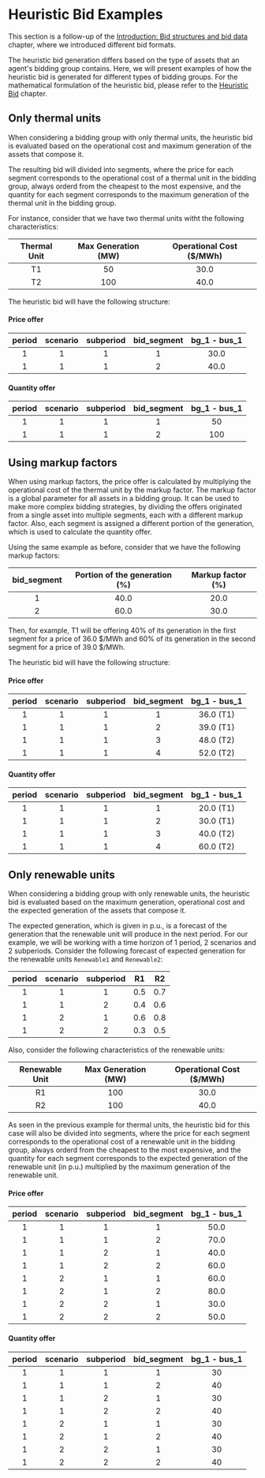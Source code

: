 # Heuristic Bid Examples

This section is a follow-up of the [Introduction: Bid structures and bid data](bidding_formats.md) chapter, where we introduced different bid formats.

The heuristic bid generation differs based on the type of assets that an agent's bidding group contains.
Here, we will present examples of how the heuristic bid is generated for different types of bidding groups.
For the mathematical formulation of the heuristic bid, please refer to the [Heuristic Bid](heuristic_bids.md) chapter.

## Only thermal units

When considering a bidding group with only thermal units, the heuristic bid is evaluated based on the operational cost and maximum generation of the assets that compose it.

The resulting bid will divided into segments, where the price for each segment corresponds to the operational cost of a thermal unit in the bidding group, always orderd from the cheapest to the most expensive, and the quantity for each segment corresponds to the maximum generation of the thermal unit in the bidding group.

For instance, consider that we have two thermal units witht the following characteristics:

| Thermal Unit | Max Generation (MW) | Operational Cost ($/MWh) |
|:------------:|:-------------------:|:------------------------:|
|     T1       |         50          |           30.0           |
|     T2       |         100         |           40.0           |

The heuristic bid will have the following structure:

#### Price offer

| period | scenario | subperiod | bid_segment | bg_1 - bus_1 |
|:------:|:--------:|:---------:|:-----------:|:------------:|
|   1    |    1     |     1     |      1      |    30.0     |
|   1    |    1     |     1     |      2      |    40.0     |


#### Quantity offer

| period | scenario | subperiod | bid_segment | bg_1 - bus_1 |
|:------:|:--------:|:---------:|:-----------:|:------------:|
|   1    |    1     |     1     |      1      |     50      |
|   1    |    1     |     1     |      2      |     100      |


## Using markup factors

When using markup factors, the price offer is calculated by multiplying the operational cost of the thermal unit by the markup factor. 
The markup factor is a global parameter for all assets in a bidding group.
It can be used to make more complex bidding strategies, by dividing the offers originated from a single asset into multiple segments, each with a different markup factor.
Also, each segment is assigned a different portion of the generation, which is used to calculate the quantity offer.

Using the same example as before, consider that we have the following markup factors:

| bid_segment | Portion of the generation (%) | Markup factor (%) |
|:-----------:|:-----------------:| :-----------------:|
|      1      |        40.0       |    20.0          |
|      2      |        60.0       |   30.0          |


Then, for example, T1 will be offering 40% of its generation in the first segment for a price of 36.0 \$/MWh and 60\% of its generation in the second segment for a price of 39.0 \$/MWh.


The heuristic bid will have the following structure:


#### Price offer

| period | scenario | subperiod | bid_segment | bg_1 - bus_1 |
|:------:|:--------:|:---------:|:-----------:|:------------:|
|   1    |    1     |     1     |      1      |    36.0 (T1) |
|   1    |    1     |     1     |      2      |    39.0 (T1) |
|   1    |    1     |     1     |      3      |    48.0 (T2) |
|   1    |    1     |     1     |      4      |    52.0 (T2) |


#### Quantity offer

| period | scenario | subperiod | bid_segment | bg_1 - bus_1 |
|:------:|:--------:|:---------:|:-----------:|:------------:|
|   1    |    1     |     1     |      1      |    20.0 (T1) |
|   1    |    1     |     1     |      2      |    30.0 (T1) |
|   1    |    1     |     1     |      3      |    40.0 (T2) |
|   1    |    1     |     1     |      4      |    60.0 (T2) |




## Only renewable units

When considering a bidding group with only renewable units, the heuristic bid is evaluated based on the maximum generation, operational cost and the expected generation of the assets that compose it.

The expected generation, which is given in p.u., is a forecast of the generation that the renewable unit will produce in the next period.
For our example, we will be working with a time horizon of 1 period, 2 scenarios and 2 subperiods.
Consider the following forecast of expected generation for the renewable units `Renewable1` and `Renewable2`:


| period | scenario | subperiod |  R1  | R2   |
|:------:|:--------:|:---------:|:------------:|:------------:|
|   1    |    1     |     1     |     0.5      |     0.7      |
|   1    |    1     |     2     |     0.4      |     0.6      |
|   1    |    2     |     1     |     0.6      |     0.8      |
|   1    |    2     |     2     |     0.3      |     0.5      |

Also, consider the following characteristics of the renewable units:

| Renewable Unit | Max Generation (MW) | Operational Cost ($/MWh) |
|:-------------:|:-------------------:|:------------------------:|
|     R1        |         100          |           30.0           |
|     R2        |         100          |           40.0           |


As seen in the previous example for thermal units, the heuristic bid for this case will also be divided into segments, where the price for each segment corresponds to the operational cost of a renewable unit in the bidding group, always orderd from the cheapest to the most expensive, and the quantity for each segment corresponds to the expected generation of the renewable unit (in p.u.) multiplied by the maximum generation of the renewable unit.


#### Price offer

| period | scenario | subperiod | bid_segment | bg_1 - bus_1 |
|:------:|:--------:|:---------:|:-----------:|:------------:|
|   1    |    1     |     1     |      1      |    50.0     |
|   1    |    1     |     1     |      2      |    70.0     |
|   1    |    1     |     2     |      1      |    40.0     |
|   1    |    1     |     2     |      2      |    60.0     |
|   1    |    2     |     1     |      1      |    60.0     |
|   1    |    2     |     1     |      2      |    80.0     |
|   1    |    2     |     2     |      1      |    30.0     |
|   1    |    2     |     2     |      2      |    50.0     |



#### Quantity offer

| period | scenario | subperiod | bid_segment | bg_1 - bus_1 |
|:------:|:--------:|:---------:|:-----------:|:------------:|
|   1    |    1     |     1     |      1      |     30      |
|   1    |    1     |     1     |      2      |     40      |
|   1    |    1     |     2     |      1      |     30      |
|   1    |    1     |     2     |      2      |     40      |
|   1    |    2     |     1     |      1      |     30      |
|   1    |    2     |     1     |      2      |     40      |
|   1    |    2     |     2     |      1      |     30      |
|   1    |    2     |     2     |      2      |     40      |
